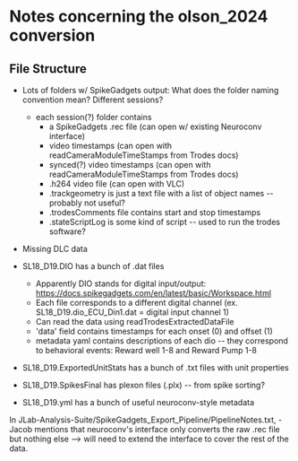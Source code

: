 # Notes concerning the olson_2024 conversion

## File Structure

- Lots of folders w/ SpikeGadgets output: What does the folder naming convention mean? Different sessions?
    - each session(?) folder contains
        - a SpikeGadgets .rec file (can open w/ existing Neuroconv interface)
        - video timestamps (can open with readCameraModuleTimeStamps from Trodes docs)
        - synced(?) video timestamps (can open with readCameraModuleTimeStamps from Trodes docs)
        - .h264 video file (can open with VLC)
        - .trackgeometry is just a text file with a list of object names -- probably not useful?
        - .trodesComments file contains start and stop timestamps
        - .stateScriptLog is some kind of script -- used to run the trodes software?

- Missing DLC data

- SL18_D19.DIO has a bunch of .dat files
    - Apparently DIO stands for digital input/output: https://docs.spikegadgets.com/en/latest/basic/Workspace.html
    - Each file corresponds to a different digital channel (ex. SL18_D19.dio_ECU_Din1.dat = digital input channel 1)
    - Can read the data using readTrodesExtractedDataFile
    - 'data' field contains timestamps for each onset (0) and offset (1)
    - metadata yaml contains descriptions of each dio -- they correspond to behavioral events: Reward well 1-8 and Reward Pump 1-8
- SL18_D19.ExportedUnitStats has a bunch of .txt files with unit properties
- SL18_D19.SpikesFinal has plexon files (.plx) -- from spike sorting?
- SL18_D19.yml has a bunch of useful neuroconv-style metadata

In JLab-Analysis-Suite/SpikeGadgets_Export_Pipeline/PipelineNotes.txt,
    - Jacob mentions that neuroconv's interface only converts the raw .rec file but nothing else --> will need to extend the interface to cover the rest of the data.
